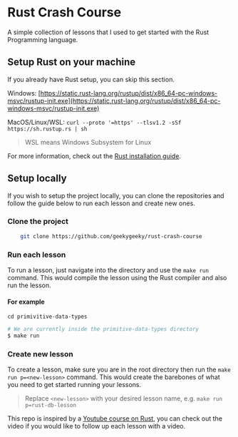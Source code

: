 # Rust Crash Course

A simple collection of lessons that I used to get started with the Rust Programming language.

## Setup Rust on your machine

If you already have Rust setup, you can skip this section.

Windows: [https://static.rust-lang.org/rustup/dist/x86_64-pc-windows-msvc/rustup-init.exe](https://static.rust-lang.org/rustup/dist/x86_64-pc-windows-msvc/rustup-init.exe)

MacOS/Linux/WSL: `curl --proto '=https' --tlsv1.2 -sSf https://sh.rustup.rs | sh`

> WSL means Windows Subsystem for Linux

For more information, check out the [Rust installation guide](https://www.rust-lang.org/tools/install).

## Setup locally

If you wish to setup the project locally, you can clone the repositories and follow the guide below to run each lesson and create new ones.

### Clone the project

```bash
    git clone https://github.com/geekygeeky/rust-crash-course
```

### Run each lesson

To run a lesson, just navigate into the directory and use the `make run` command. This would compile the lesson using the Rust compiler and also run the lesson.

#### For example

`cd primivitive-data-types`

```bash
# We are currently inside the primitive-data-types directory
$ make run
```

### Create new lesson

To create a lesson, make sure you are in the root directory then run the `make run p=<new-lesson>` command. This would create the barebones of what you need to get started running your lessons.
> Replace `<new-lesson>` with your desired lesson name, e.g. `make run p=rust-db-lesson`

This repo is inspired by a [Youtube course on Rust](www.youtube.com/watch?v=rQ_J9WH6CGk), you can check out the video if you would like to follow up each lesson with a video.
